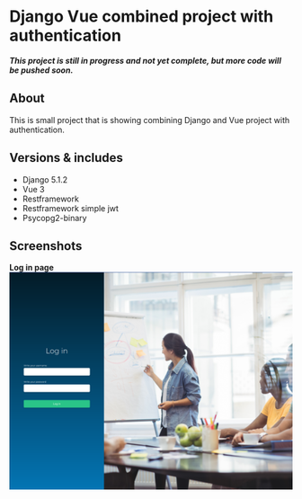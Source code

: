 # Django Vue combined project with authentication

***This project is still in progress and not yet complete, but more code will be pushed soon.***

## About
This is small project that is showing combining Django and Vue project with authentication. 


## Versions & includes
- Django 5.1.2
- Vue 3
- Restframework
- Restframework simple jwt
- Psycopg2-binary

## Screenshots
**Log in page**
![screenshot login page](https://github.com/zlaja-billund/django-vue-auth/blob/main/git-media/login.png)
